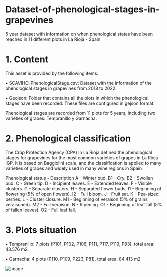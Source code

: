 # Dataset-of-phenological-stages-in-grapevines
5 year dataset with information on when phenological states have been reached in 11 different plots in La Rioja - Spain
# 1. Content
This asset is provided by the following items:

•	SCAVIHO_PhenologicalStage.csv: Dataset with the information of the phenological stages in grapevines from 2018 to 2022.

•	Geojson: Folder that contains all the plots in which the phenological stages have been recorded. These files are configured in gejson format.

Phenological stages are recorded from 11 plots for 5 years, including two varieties of grapes: Tempranillo y Garnacha.
# 2. Phenological classification
The Crop Protection Agency (CPA) in La Rioja defined the phenological stages for grapevines for the most common varieties of grapes in La Rioja IGP. It is based on Baggiolini scale, and the classification is applied to many varieties of grapes and widely used in many wine regions in Spain

Phenological status - Description
A - Winter bud.
B1 - Cry.
B2 - Swollen bud.
C - Green tip.
D - Incipient leaves.
E - Extended leaves.
F - Visible clusters.
G - Separate clusters.
H - Separated flower buds.
I1 - Beginning of flowering (5% of open flowers).
I2 - Full bloom.
J - Fruit set.
K - Pea-sized berries.
L - Cluster closure.
M1 - Beginning of veraison (5% of grains veraisoned).
M2 - Full veraison.
N - Ripening.
O1 - Beginning of leaf fall (5% of fallen leaves).
O2 - Full leaf fall.

# 3. Plots situation
•	Tempranillo: 7 plots (P101, P102, P106, P111, P117, P119, P93), total area: 43.576 m2 

•	Garnacha: 4 plots (P110, P109, P223, P81), total area: 84.413 m2 

![image](https://user-images.githubusercontent.com/130968808/232424247-798f7004-5799-4829-bb36-8315cabdff1b.png)
